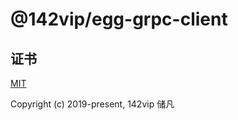 # @142vip/egg-grpc-client

## 证书

[MIT](https://opensource.org/license/MIT)

Copyright (c) 2019-present, 142vip 储凡
